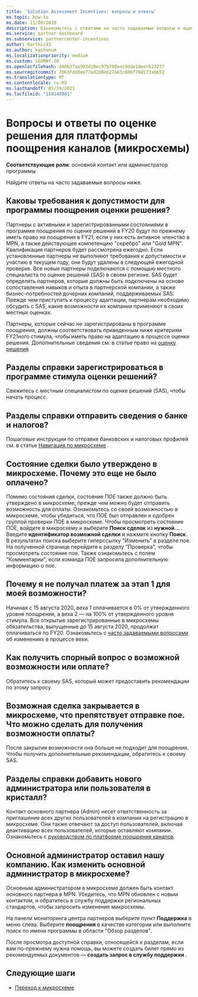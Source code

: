 ```yaml
---
title: 'Solution Assessment Incentives: вопросы и ответы'
ms.topic: how-to
ms.date: 11/09/2020
description: Ознакомьтесь с ответами на часто задаваемые вопросы о оценке решений на платформе "поощрения каналов" (микросхема).
ms.service: partner-dashboard
ms.subservice: partnercenter-incentives
author: Karthic83
ms.author: kashanum
ms.localizationpriority: medium
ms.custom: SEOMAY.20
ms.openlocfilehash: d46b37aa903d10ec97b780eec9dde1deec623277
ms.sourcegitcommit: 7063fdddee77ad2d8e627ab3c806f76d173ab652
ms.translationtype: MT
ms.contentlocale: ru-RU
ms.lasthandoff: 05/19/2021
ms.locfileid: "110148981"
---
```

# <a name="solution-assessment-incentives-faq-for-the-channel-incentives-platform-chip"></a>Вопросы и ответы по оценке решения для платформы поощрения каналов (микросхемы) 

**Соответствующие роли**: основной контакт или администратор программы

Найдите ответы на часто задаваемые вопросы ниже.

## <a name="what-are-the-eligibility-requirements-for-the-solution-assessment-incentive-program"></a>Каковы требования к допустимости для программы поощрения оценки решения?

Партнеры с активными и зарегистрированными состояниями в программе поощрения по оценке решений в FY20 будут по прежнему иметь право на поощрения в FY21, если у них есть активное членство в MPN, а также действующее компетенцию "серебро" или "Gold MPN". Квалификация партнеров будет рассмотрена ежегодно.  Если установленные партнеры не выполняют требования к допустимости и участию в текущем году, они будут удалены в следующей ежегодной проверке.  Все новые партнеры подключаются с помощью местного специалиста по оценке решений (SAS) в своем регионе.  SAS будет определять партнеров, которые должны быть подключены на основе сопоставления навыков и опыта в партнерской компании, а также бизнес-потребностей дочерних компаний, поддерживаемых SAS.
Прежде чем приступать к процессу адаптации, партнерам необходимо обсудить с SAS, какие возможности их компании применяют в своих местных оценках. 

Партнеры, которые сейчас не зарегистрированы в программе поощрения, должны соответствовать приведенным ниже критериям FY21ного стимула, чтобы иметь право на адаптацию в процессе оценки решения. Дополнительные сведения см. в статье право на [оценку решения](chip-solutions-assessment-eligible.md).

## <a name="how-do-i-enroll-in-the-solution-assessments-incentive-program"></a>Разделы справки зарегистрироваться в программе стимула оценки решений?

Свяжитесь с местным специалистом по оценке решений (SAS), чтобы начать процесс.

## <a name="how-do-i-submit-my-bank-and-tax-details"></a>Разделы справки отправить сведения о банке и налогов?

Пошаговые инструкции по отправке банковских и налоговых профилей см. в статье [Навигация по микросхеме](chip-intro.md) .

## <a name="my-deal-status-has-been-approved-in-chip-why-hasnt-it-been-paid-yet"></a>Состояние сделки было утверждено в микросхеме. Почему это еще не было оплачено?

Помимо состояния сделки, состояние ПОЕ также должно быть утверждено в микросхеме, прежде чем можно будет отправить возможность для оплаты. Ознакомьтесь со своей возможностью в микросхеме, чтобы убедиться, что ПОЕ был отправлен и одобрен группой проверки ПОЕ в микросхеме. Чтобы просмотреть состояние ПОЕ, войдите в микросхему и выберите **Поиск сделок** из **нужной...** . Введите **идентификатор возможной сделки** и нажмите кнопку **Поиск**. В результатах поиска выберите гиперссылку "Изменить" в разделе пое. На полученной странице перейдите к разделу "Проверка", чтобы просмотреть состояние пое. Также ознакомьтесь с полем "Комментарии", если команда ПОЕ запросила дополнительную информацию о пое.

## <a name="why-did-i-not-receive-any-payment-for-milestone-1-for-my-opportunity"></a>Почему я не получал платеж за этап 1 для моей возможности?

Начиная с 15 августа 2020, веха 1 оплачивается в 0% от утвержденного уровня поощрения, а веха 2 — на 100% от утвержденного уровня стимула. Все открытые зарегистрированные в микросхемы обязательства, выпущенные до 15 августа 2020, продолжат оплачиваться по FY20. Ознакомьтесь с [часто задаваемыми вопросами](https://assetsprod.microsoft.com/solution-assessment-incentive-program-faq.pdf) об изменениях в процессе вехи.

## <a name="how-to-i-dispute-an-opportunity-or-payment-i-received"></a>Как получить спорный вопрос о возможной возможности или оплате?

Обратитесь к своему SAS, который может предоставить рекомендации по этому запросу.

## <a name="the-opportunity-is-closed-in-chip-which-is-preventing-me-from-uploading-poe-what-can-i-do-to-get-the-opportunity-paid"></a>Возможная сделка закрывается в микросхеме, что препятствует отправке пое. Что можно сделать для получения возможности оплаты?

После закрытия возможности она больше не подходит для поощрения. Чтобы получить дополнительные рекомендации, обратитесь к своему SAS.

## <a name="how-do-i-add-a-new-adminuser-to-chip"></a>Разделы справки добавить нового администратора или пользователя в кристалл?

Контакт основного партнера (Admin) несет ответственность за приглашение всех других пользователей в компании на регистрацию в микросхеме. Они также отвечают за доступ пользователей, включая деактивацию всех пользователей, которые оставляют компании. Ознакомьтесь с [руководством по платформе поощрения каналов](chip-intro.md).

## <a name="the-primary-admin-has-left-our-company-how-do-we-change-my-primary-admin-in-chip"></a>Основной администратор оставил нашу компанию. Как изменить основной администратор в микросхеме?

Основным администратором в микросхеме должен быть контакт основного партнера в MPN. Убедитесь, что MPN обновлен с новым контактом, и обратитесь в службу поддержки региональных стандартов, чтобы запросить изменение микросхемы.

На панели мониторинга центра партнеров выберите пункт **Поддержка** в меню слева. Выберите **поощрения** в качестве категории или выполните поиск по имени программы в области "Обзор разделов".

После просмотра доступной справки, относящейся к разделам, если вам по-прежнему нужна помощь, вы можете создать билет прямо из рекомендуемых документов — **создать запрос в службу поддержки** .

## <a name="next-steps"></a>Следующие шаги

- [Переход к микросхеме](chip-intro.md)
